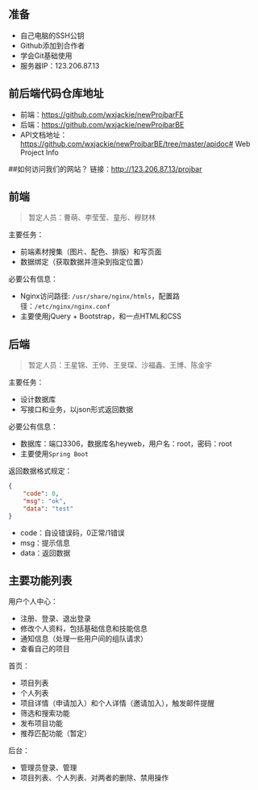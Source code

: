 
## 准备

- 自己电脑的SSH公钥
- Github添加到合作者
- 学会Git基础使用
- 服务器IP：123.206.87.13

## 前后端代码仓库地址

- 前端：https://github.com/wxjackie/newProjbarFE
- 后端：https://github.com/wxjackie/newProjbarBE
- API文档地址：https://github.com/wxjackie/newProjbarBE/tree/master/apidoc# Web Project Info 

##如何访问我们的网站？
链接：http://123.206.87.13/projbar

## 前端

> 暂定人员：曹萌、李莹莹、童彤、穆财林

主要任务：

- 前端素材搜集（图片、配色、排版）和写页面
- 数据绑定（获取数据并渲染到指定位置）

必要公有信息：

- Nginx访问路径: `/usr/share/nginx/htmls`，配置路径：`/etc/nginx/nginx.conf` 
- 主要使用jQuery + Bootstrap，和一点HTML和CSS

## 后端

> 暂定人员：王星锦、王帅、王旻琛、沙福鑫、王博、陈金宇

主要任务：

- 设计数据库
- 写接口和业务，以json形式返回数据

必要公有信息：

- 数据库：端口3306，数据库名heyweb，用户名：root，密码：root
- 主要使用`Spring Boot`

返回数据格式规定：

```json
{
    "code": 0,
    "msg": "ok",
    "data": "test"
}
```

- code：自设错误码，0正常/1错误
- msg：提示信息
- data：返回数据

## 主要功能列表

用户个人中心：

- 注册、登录、退出登录
- 修改个人资料，包括基础信息和技能信息
- 通知信息（处理一些用户间的组队请求）
- 查看自己的项目

首页：

- 项目列表
- 个人列表
- 项目详情（申请加入）和个人详情（邀请加入），触发邮件提醒
- 筛选和搜索功能
- 发布项目功能
- 推荐匹配功能（暂定）

后台：

- 管理员登录、管理
- 项目列表、个人列表、对两者的删除、禁用操作
